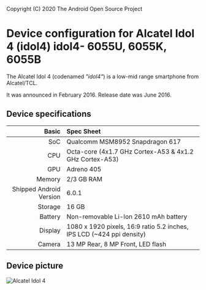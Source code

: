 Copyright (C) 2020 The Android Open Source Project

Device configuration for Alcatel Idol 4 (idol4)
           idol4- 6055U, 6055K, 6055B
===============================================

The Alcatel Idol 4 (codenamed _"idol4"_) is a low-mid range smartphone from Alcatel/TCL.

It was announced in February 2016. Release date was June 2016.

## Device specifications

Basic   | Spec Sheet
-------:|:-------------------------
SoC     | Qualcomm MSM8952 Snapdragon 617
CPU     | Octa-core (4x1.7 GHz Cortex-A53 & 4x1.2 GHz Cortex-A53)
GPU     | Adreno 405
Memory  | 2/3 GB RAM
Shipped Android Version | 6.0.1
Storage | 16 GB
Battery | Non-removable Li-Ion 2610 mAh battery
Display | 1080 x 1920 pixels, 16:9 ratio 5.2 inches, IPS LCD (~424 ppi density)
Camera  | 13 MP Rear, 8 MP Front, LED flash

## Device picture

![Alcatel Idol 4](http://fitnstyle.com/Content/ResizedImages/594/10000/inside/160721114613609~phone.png "Alcatel Idol 4")
